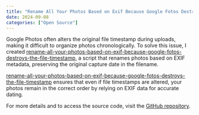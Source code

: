 ```yaml
---
title: "Rename All Your Photos Based on Exif Because Google Fotos Destroys the File Timestamp"
date: 2024-09-08
categories: ["Open Source"]
---
```


Google Photos often alters the original file timestamp during uploads, making it difficult to organize photos chronologically. To solve this issue, I created [rename-all-your-photos-based-on-exif-because-google-fotos-destroys-the-file-timestamp](https://github.com/klausbreyer/rename-all-your-photos-based-on-exif-because-google-fotos-destroys-the-file-timestamp), a script that renames photos based on EXIF metadata, preserving the original capture date in the filename.

[rename-all-your-photos-based-on-exif-because-google-fotos-destroys-the-file-timestamp](https://github.com/klausbreyer/rename-all-your-photos-based-on-exif-because-google-fotos-destroys-the-file-timestamp) ensures that even if file timestamps are altered, your photos remain in the correct order by relying on EXIF data for accurate dating.


For more details and to access the source code, visit the [GitHub repository](https://github.com/klausbreyer/rename-all-your-photos-based-on-exif-because-google-fotos-destroys-the-file-timestamp).
